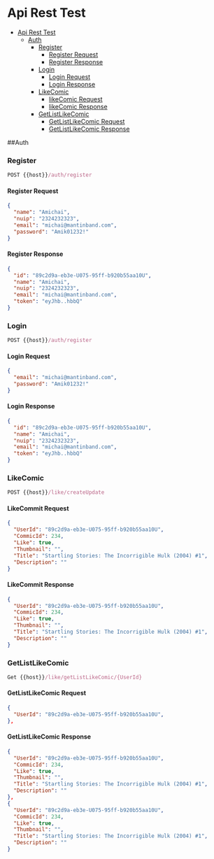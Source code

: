 # Api Rest Test

- [Api Rest Test](#buber-dinner-api)
  - [Auth](#auth)
    - [Register](#reqister)
      - [Register Request](#register-request)
      - [Register Response](#register-response)
    - [Login](#login)
      - [Login Request](#login-request)
      - [Login Response](#login-response)
    - [LikeComic](#likeComic)
      - [likeComic Request](#likeComic-request)
      - [likeComic Response](#likeComic-response)
    - [GetListLikeComic](#GetListLikeComic)
      - [GetListLikeComic Request](#GetListLikeComic-request)
      - [GetListLikeComic Response](#GetListLikeComic-response)

##Auth

### Register

```js
POST {{host}}/auth/register
```

#### Register Request

```json
{
  "name": "Amichai",
  "nuip": "2324232323",
  "email": "michai@mantinband.com",
  "password": "Amik01232!"
}
```

#### Register Response

```json
{
  "id": "89c2d9a-eb3e-U075-95ff-b920b55aa10U",
  "name": "Amichai",
  "nuip": "2324232323",
  "email": "michai@mantinband.com",
  "token": "eyJhb..hbbQ"
}
```

### Login

```js
POST {{host}}/auth/register
```

#### Login Request

```json
{
  "email": "michai@mantinband.com",
  "password": "Amik01232!"
}
```

#### Login Response

```json
{
  "id": "89c2d9a-eb3e-U075-95ff-b920b55aa10U",
  "name": "Amichai",
  "nuip": "2324232323",
  "email": "michai@mantinband.com",
  "token": "eyJhb..hbbQ"
}
```

### LikeComic

```js
POST {{host}}/like/createUpdate
```

#### LikeCommit Request

```json
{
  "UserId": "89c2d9a-eb3e-U075-95ff-b920b55aa10U",
  "CommicId": 234,
  "Like": true,
  "Thumbnail": "",
  "Title": "Startling Stories: The Incorrigible Hulk (2004) #1",
  "Description": ""
}
```

#### LikeCommit Response

```json
{
  "UserId": "89c2d9a-eb3e-U075-95ff-b920b55aa10U",
  "CommicId": 234,
  "Like": true,
  "Thumbnail": "",
  "Title": "Startling Stories: The Incorrigible Hulk (2004) #1",
  "Description": ""
}
```

### GetListLikeComic
```js
Get {{host}}/like/getListLikeComic/{UserId}
```

#### GetListLikeComic Request

```json
{
  "UserId": "89c2d9a-eb3e-U075-95ff-b920b55aa10U",
},

```

#### GetListLikeComic Response

```json
{
  "UserId": "89c2d9a-eb3e-U075-95ff-b920b55aa10U",
  "CommicId": 234,
  "Like": true,
  "Thumbnail": "",
  "Title": "Startling Stories: The Incorrigible Hulk (2004) #1",
  "Description": ""
},
{
  "UserId": "89c2d9a-eb3e-U075-95ff-b920b55aa10U",
  "CommicId": 234,
  "Like": true,
  "Thumbnail": "",
  "Title": "Startling Stories: The Incorrigible Hulk (2004) #1",
  "Description": ""
}
```